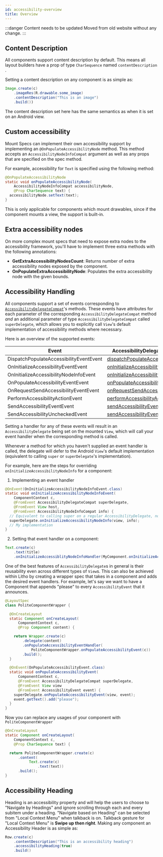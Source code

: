 ```yaml
---
id: accessibility-overview
title: Overview
---
```


:::danger Content needs to be updated
Moved from old website without any change.
:::

## Content Description

All components support content description by default. This means all layout builders have a prop of type `CharSequence` named `contentDescription` .

Setting a content description on any component is as simple as:

```java
Image.create(c)
    .imageRes(R.drawable.some_image)
    .contentDescription("This is an image")
    .build())
```

The content description set here has the same semantics as when it is set on an Android view.

## Custom accessibility

Mount Specs can implement their own accessibility support by implementing an `@OnPopulateAccessibilityNode` method. This method accepts an `AccessibilityNodeInfoCompat` argument as well as any props that are specified on the spec method.

For example, accessibility for `Text` is specified using the following method:

```java
@OnPopulateAccessibilityNode
static void onPopulateAccessibilityNode(
    AccessibilityNodeInfoCompat accessibilityNode,
    @Prop CharSequence text) {
  accessibilityNode.setText(text);
}
```

This is only applicable for components which mount drawables, since if the component mounts a view, the support is built-in.

## Extra accessibility nodes

On more complex mount specs that need to expose extra nodes to the accessibility framework, you'll have to implement three extra methods with the following annotations:

- **GetExtraAccessibilityNodesCount**: Returns number of extra accessibility nodes exposed by the component.
- **OnPopulateExtraAccessibilityNode**: Populates the extra accessibility node with the given bounds.

## Accessibility Handling

All components support a set of events corresponding to [`AccessibilityDelegateCompat`](https://developer.android.com/reference/android/support/v4/view/AccessibilityDelegateCompat.html)'s methods.
These events have attributes for each parameter of the corresponding `AccessibilityDelegateCompat` method *and* an additional parameter of type `AccessibilityDelegateCompat` called `superDelegate`, which allows you to explicitly call `View`'s default implementation of accessibility methods where necessary.

Here is an overview of the supported events:

| Event | AccessibilityDelegate method
| ----- | ----------------------------
| DispatchPopulateAccessibilityEventEvent | <a href="https://developer.android.com/reference/android/support/v4/view/AccessibilityDelegateCompat.html#dispatchPopulateAccessibilityEvent(android.view.View, android.view.accessibility.AccessibilityEvent)">dispatchPopulateAccessibilityEvent</a>
| OnInitializeAccessibilityEventEvent | <a href="https://developer.android.com/reference/android/support/v4/view/AccessibilityDelegateCompat.html#onInitializeAccessibilityEvent(android.view.View, android.view.accessibility.AccessibilityEvent)">onInitializeAccessibilityEvent</a>
| OnInitializeAccessibilityNodeInfoEvent | <a href="https://developer.android.com/reference/android/support/v4/view/AccessibilityDelegateCompat.html#onInitializeAccessibilityNodeInfo(android.view.View, android.support.v4.view.accessibility.AccessibilityNodeInfoCompat)">onInitializeAccessibilityNodeInfo</a>
| OnPopulateAccessibilityEventEvent | <a href="https://developer.android.com/reference/android/support/v4/view/AccessibilityDelegateCompat.html#onPopulateAccessibilityEvent(android.view.View, android.view.accessibility.AccessibilityEvent)">onPopulateAccessibilityEvent</a>
| OnRequestSendAccessibilityEventEvent | <a href="https://developer.android.com/reference/android/support/v4/view/AccessibilityDelegateCompat.html#onRequestSendAccessibilityEvent(android.view.ViewGroup, android.view.View, android.view.accessibility.AccessibilityEvent)">onRequestSendAccessibilityEvent</a>
| PerformAccessibilityActionEvent | <a href="https://developer.android.com/reference/android/support/v4/view/AccessibilityDelegateCompat.html#performAccessibilityAction(android.view.View, int, android.os.Bundle)">performAccessibilityAction</a>
| SendAccessibilityEventEvent | <a href="https://developer.android.com/reference/android/support/v4/view/AccessibilityDelegateCompat.html#sendAccessibilityEvent(android.view.View, int)">sendAccessibilityEvent</a>
| SendAccessibilityUncheckedEvent |  <a href="https://developer.android.com/reference/android/support/v4/view/AccessibilityDelegateCompat.html#sendAccessibilityEventUnchecked(android.view.View, android.view.accessibility.AccessibilityEvent)">sendAccessibilityEventUnchecked</a>


Setting a handler for any of these events will result in an `AccessibilityDelegate` being set on the mounted `View`, which will call your event handler when the corresponding method is called.

Whenever a method for which you haven't supplied an event handler is called, the delegate will defer to the Android `View`'s default implementation (equivalent to calling `super` or `superDelegate`'s implementation).

For example, here are the steps for overriding `onInitializeAccessibilityNodeInfo` for a component:

1. Implementing an event handler

```java
@OnEvent(OnInitializeAccessibilityNodeInfoEvent.class)
static void onInitializeAccessibilityNodeInfoEvent(
    ComponentContext c,
    @FromEvent AccessibilityDelegateCompat superDelegate,
    @FromEvent View host,
    @FromEvent AccessibilityNodeInfoCompat info) {
  // Equivalent to calling super on a regular AccessibilityDelegate, not required
  superDelegate.onInitializeAccessibilityNodeInfo(view, info);
  // My implementation
}
```

2. Setting that event handler on a component:

```java
Text.create(c)
    .text(title)
    .onInitializeAccessiblityNodeInfoHandler(MyComponent.onInitializeAccessibilityNodeInfoEvent(c))
```

One of the best features of `AccessibilityDelegate`s in general is their reusability even across different types of `View`s. This can also be achieved within Litho by creating a wrapper spec that takes in a component and adds the desired event handlers. For example, let's say we want to have a Component that appends "please" to every `AccessibilityEvent` that it announces.

```java
@LayoutSpec
class PoliteComponentWrapper {

  @OnCreateLayout
  static Component onCreateLayout(
      ComponentContext c,
      @Prop Component content) {

    return Wrapper.create(c)
        .delegate(content)
        .onPopulateAccessibilityEventHandler(
            PoliteComponentWrapper.onPopulateAccessibilityEvent(c))
        .build();
  }

  @OnEvent(OnPopulateAccessibilityEvent.class)
  static void onPopulateAccessibilityEvent(
      ComponentContext c,
      @FromEvent AccessibilityDelegateCompat superDelegate,
      @FromEvent View view
      @FromEvent AccessibilityEvent event) {
    superDelegate.onPopulateAccessibilityEvent(view, event);
    event.getText().add("please");
  }
}
```

Now you can replace any usages of your component with `PoliteComponentWrapper`

```java
@OnCreateLayout
static Component onCreateLayout(
    ComponentContext c,
    @Prop CharSequence text) {

  return PoliteComponentWrapper.create(c)
      .content(
           Text.create(c)
               .text(text))
      .build();
}
```

## Accessibility Heading

Heading is an accessibility property and will help the users to choose to "Navigate by Headings" and ignore scrolling through each and every subitem under a heading. "Navigate based on Heading" can be selected from "Local Context Menu" when talkback is on. Talkback gesture for "Local Context Menu" is **Swipe up then right**.
Making any component an Accessibility Header is as simple as:

```java
Row.create(c)
    .contentDescription("This is an accessibility heading")
    .accessibilityHeading(true)
    .build()
```
